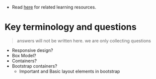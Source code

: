 - Read [here](./README.md) for related learning resources.

# Key terminology and questions
> answers will not be written here. we are only collecting questions
- Responsive design?
- Box Model?
- Containers?
- Bootstrap containers?
    - Important and Basic layout elements in bootstrap